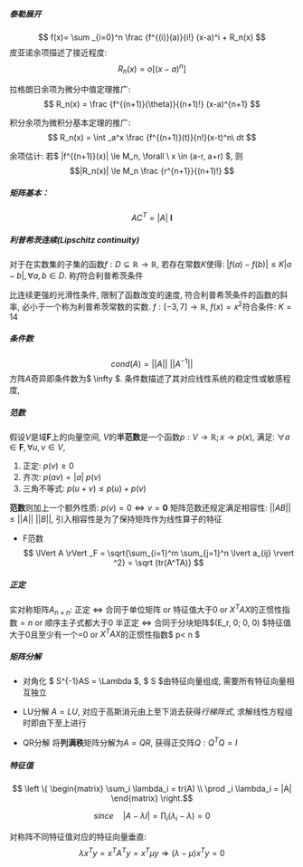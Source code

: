 ##### 泰勒展开
$$ f(x)= \sum _{i=0}^n \frac {f^{(i)}(a)}{i!} (x-a)^i + R_n(x) $$
皮亚诺余项描述了接近程度:
$$ R_n(x) = o[(x-a)^n] $$

拉格朗日余项为微分中值定理推广:
$$ R_n(x) = \frac {f^{(n+1)}(\theta)}{(n+1)!} (x-a)^{n+1} $$

积分余项为微积分基本定理的推广:
$$ R_n(x) = \int _a^x \frac {f^{(n+1)}(t)}{n!}(x-t)^n\ dt $$

余项估计: 若$ |f^{(n+1)}(x)| \le M_n, \forall \ x \in (a-r, a+r) $, 则
$$|R_n(x)| \le M_n \frac {r^{n+1}}{(n+1)!} $$

##### 矩阵基本：
$$ AC^T =|A| \ \mathbf I $$

##### 利普希茨连续(Lipschitz continuity)
对于在实数集的子集的函数$f: D \subseteq \mathbb R \rightarrow \mathbb R$, 若存在常数$K$使得: $|f(a)-f(b)| \leq K |a-b|, \forall a, b \in D$. 称$f$符合利普希茨条件

比连续更强的光滑性条件, 限制了函数改变的速度, 符合利普希茨条件的函数的斜率, 必小于一个称为利普希茨常数的实数.
$f: [-3, 7] \rightarrow \mathbb R, \ f(x)=x^2$符合条件: $K=14$


##### 条件数
$$ cond(A) = ||A|| \ ||A^{-1}|| $$
方阵$A$奇异即条件数为$ \infty $. 条件数描述了其对应线性系统的稳定性或敏感程度,

##### 范数
假设$V$是域$\mathbf F$上的向量空间, $V$的**半范数**是一个函数$p: V \rightarrow \mathbb R; x \rightarrow p(x)$, 满足:
$\forall a \in \mathbf F, \forall u, v \in V$,
1. 正定: $p(v) \ge 0$
2. 齐次: $p(av)=|a|\ p(v)$
3. 三角不等式: $p(u+v) \le p(u)+p(v)$

**范数**则加上一个额外性质: $p(v)=0 \Leftrightarrow v=\mathbf 0$
矩阵范数还规定满足相容性: $||AB|| \le ||A||\ ||B||$, 引入相容性是为了保持矩阵作为线性算子的特征

* F范数
$$ \lVert A \rVert _F = \sqrt{\sum_{i=1}^m \sum_{j=1}^n \lvert a_{ij} \rvert ^2} = \sqrt {tr(A^TA)} $$

##### 正定
实对称矩阵$A_{n\times n}$:
正定 $\iff$ 合同于单位矩阵 or 特征值大于0 or $X^TAX$的正惯性指数$=n$ or 顺序主子式都大于0
半正定 $\iff$ 合同于分块矩阵$(E_r, 0; 0, 0) $特征值大于0且至少有一个=0 or $X^TAX$的正惯性指数$ p< n $

##### 矩阵分解
* 对角化
$ S^{-1}AS = \Lambda $, $ S $由特征向量组成, 需要所有特征向量相互独立

* LU分解
$A=LU$, 对应于高斯消元由上至下消去获得*行梯阵式*, 求解线性方程组时即由下至上进行

* QR分解
将**列满秩**矩阵分解为$A=QR$, 获得正交阵$Q: Q^TQ=I$

##### 特征值

$$ \left \{ \begin{matrix} \sum_i \lambda_i = tr(A) \\ \prod _i \lambda_i = |A|
\end{matrix} \right.$$

$$ since \quad |A-\lambda I| = \prod_i (\lambda_i-\lambda)=0 $$

对称阵不同特征值对应的特征向量垂直:
$$ \lambda x^T y = x^T A^Ty = x^T \mu y \Rightarrow (\lambda - \mu)x^T y = 0$$
